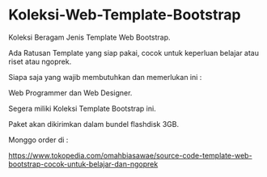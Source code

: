 # Koleksi-Web-Template-Bootstrap


Koleksi Beragam Jenis Template Web Bootstrap.

Ada Ratusan Template yang siap pakai, cocok untuk keperluan belajar atau riset atau ngoprek.



Siapa saja yang wajib membutuhkan dan memerlukan ini :

Web Programmer dan Web Designer.




Segera miliki Koleksi Template Bootstrap ini.


Paket akan dikirimkan dalam bundel flashdisk 3GB.




Monggo order di :

https://www.tokopedia.com/omahbiasawae/source-code-template-web-bootstrap-cocok-untuk-belajar-dan-ngoprek


